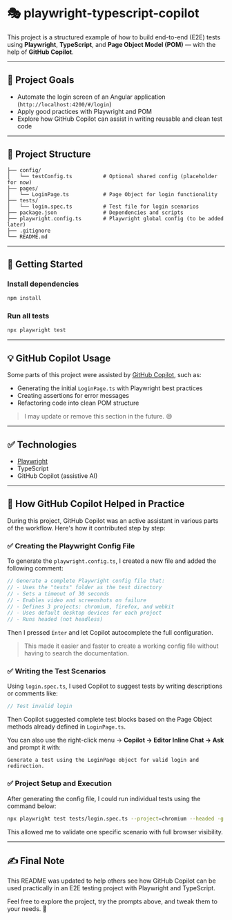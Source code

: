 # 🎭 playwright-typescript-copilot

This project is a structured example of how to build end-to-end (E2E) tests using **Playwright**, **TypeScript**, and **Page Object Model (POM)** — with the help of **GitHub Copilot**.

---

## 📌 Project Goals

- Automate the login screen of an Angular application (`http://localhost:4200/#/login`)
- Apply good practices with Playwright and POM
- Explore how GitHub Copilot can assist in writing reusable and clean test code

---

## 📁 Project Structure

```
├── config/
│   └── testConfig.ts          # Optional shared config (placeholder for now)
├── pages/
│   └── LoginPage.ts           # Page Object for login functionality
├── tests/
│   └── login.spec.ts          # Test file for login scenarios
├── package.json               # Dependencies and scripts
├── playwright.config.ts       # Playwright global config (to be added later)
├── .gitignore
└── README.md
```

---

## 🚀 Getting Started

### Install dependencies

```bash
npm install
```

### Run all tests

```bash
npx playwright test
```

---

## 💡 GitHub Copilot Usage

Some parts of this project were assisted by [GitHub Copilot](https://github.com/features/copilot), such as:

- Generating the initial `LoginPage.ts` with Playwright best practices
- Creating assertions for error messages
- Refactoring code into clean POM structure

> I may update or remove this section in the future. 😄

---

## ✅ Technologies

- [Playwright](https://playwright.dev)
- TypeScript
- GitHub Copilot (assistive AI)

---

## 🧠 How GitHub Copilot Helped in Practice

During this project, GitHub Copilot was an active assistant in various parts of the workflow. Here's how it contributed step by step:

### ✅ Creating the Playwright Config File

To generate the `playwright.config.ts`, I created a new file and added the following comment:

```ts
// Generate a complete Playwright config file that:
// - Uses the "tests" folder as the test directory
// - Sets a timeout of 30 seconds
// - Enables video and screenshots on failure
// - Defines 3 projects: chromium, firefox, and webkit
// - Uses default desktop devices for each project
// - Runs headed (not headless)
```

Then I pressed `Enter` and let Copilot autocomplete the full configuration.

> This made it easier and faster to create a working config file without having to search the documentation.

### ✅ Writing the Test Scenarios

Using `login.spec.ts`, I used Copilot to suggest tests by writing descriptions or comments like:

```ts
// Test invalid login
```

Then Copilot suggested complete test blocks based on the Page Object methods already defined in `LoginPage.ts`.

You can also use the right-click menu → **Copilot → Editor Inline Chat → Ask** and prompt it with:

```
Generate a test using the LoginPage object for valid login and redirection.
```

### ✅ Project Setup and Execution

After generating the config file, I could run individual tests using the command below:

```bash
npx playwright test tests/login.spec.ts --project=chromium --headed -g "should login successfully and redirect to app page"
```

This allowed me to validate one specific scenario with full browser visibility.

---

## ✍️ Final Note

This README was updated to help others see how GitHub Copilot can be used practically in an E2E testing project with Playwright and TypeScript.

Feel free to explore the project, try the prompts above, and tweak them to your needs. 🚀
